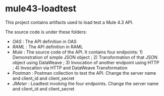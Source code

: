 # mule43-loadtest

This project contains artifacts used to load test a Mule 4.3 API.

The source code is under these folders:

* _OAS_ : The API definition in OAS
* _RAML_ : The API definition in RAML
* _Mule_ : The source code of the API. It contains four endpoints: 1) Demonstration of simple JSON object ; 2) Transformation of that JSON object using DataWeave ; 3) Invocation of another endpoint using HTTP ; 4) Invocation via HTTP and DataWeave Transformation
* _Postman_ : Postman collection to test the API. Change the server name and client_id and client_secret
* _JMeter_ : Loadtest invoking the four endpoints. Change the server name and client_id and client_secret




